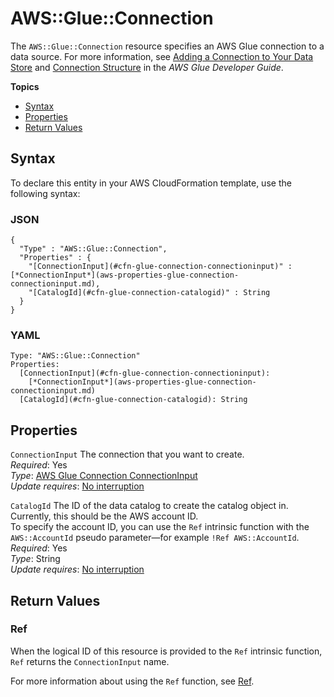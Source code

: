 # AWS::Glue::Connection<a name="aws-resource-glue-connection"></a>

The `AWS::Glue::Connection` resource specifies an AWS Glue connection to a data source\. For more information, see [Adding a Connection to Your Data Store](http://docs.aws.amazon.com/glue/latest/dg/populate-add-connection.html) and [Connection Structure](http://docs.aws.amazon.com/glue/latest/dg/aws-glue-api-catalog-connections.html#aws-glue-api-catalog-connections-Connection) in the *AWS Glue Developer Guide*\. 

**Topics**
+ [Syntax](#aws-resource-glue-connection-syntax)
+ [Properties](#aws-resource-glue-connection-properties)
+ [Return Values](#aws-resource-glue-connection-returnvalues)

## Syntax<a name="aws-resource-glue-connection-syntax"></a>

To declare this entity in your AWS CloudFormation template, use the following syntax:

### JSON<a name="aws-resource-glue-connection-syntax.json"></a>

```
{
  "Type" : "AWS::Glue::Connection",
  "Properties" : {
    "[ConnectionInput](#cfn-glue-connection-connectioninput)" : [*ConnectionInput*](aws-properties-glue-connection-connectioninput.md),
    "[CatalogId](#cfn-glue-connection-catalogid)" : String
  }
}
```

### YAML<a name="aws-resource-glue-connection-syntax.yaml"></a>

```
Type: "AWS::Glue::Connection"
Properties:
  [ConnectionInput](#cfn-glue-connection-connectioninput): 
    [*ConnectionInput*](aws-properties-glue-connection-connectioninput.md)
  [CatalogId](#cfn-glue-connection-catalogid): String
```

## Properties<a name="aws-resource-glue-connection-properties"></a>

`ConnectionInput`  <a name="cfn-glue-connection-connectioninput"></a>
The connection that you want to create\.  
 *Required*: Yes  
 *Type*: [AWS Glue Connection ConnectionInput](aws-properties-glue-connection-connectioninput.md)  
 *Update requires*: [No interruption](using-cfn-updating-stacks-update-behaviors.md#update-no-interrupt) 

`CatalogId`  <a name="cfn-glue-connection-catalogid"></a>
The ID of the data catalog to create the catalog object in\. Currently, this should be the AWS account ID\.  
To specify the account ID, you can use the `Ref` intrinsic function with the `AWS::AccountId` pseudo parameter—for example `!Ref AWS::AccountId`\.
 *Required*: Yes  
 *Type*: String  
 *Update requires*: [No interruption](using-cfn-updating-stacks-update-behaviors.md#update-no-interrupt) 

## Return Values<a name="aws-resource-glue-connection-returnvalues"></a>

### Ref<a name="w3ab2c21c10d701c10b3"></a>

When the logical ID of this resource is provided to the `Ref` intrinsic function, `Ref` returns the `ConnectionInput` name\.

For more information about using the `Ref` function, see [Ref](intrinsic-function-reference-ref.md)\. 